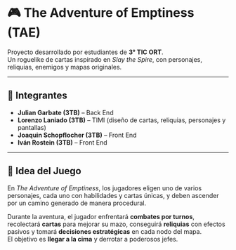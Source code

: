 # 🎮 The Adventure of Emptiness (TAE)

Proyecto desarrollado por estudiantes de **3° TIC ORT**.  
Un roguelike de cartas inspirado en *Slay the Spire*, con personajes, reliquias, enemigos y mapas originales.

---

## 👥 Integrantes

- **Julian Garbate (3TB)** – Back End  
- **Lorenzo Laniado (3TB)** – TIMI (diseño de cartas, reliquias, personajes y pantallas)  
- **Joaquin Schopflocher (3TB)** – Front End  
- **Iván Rostein (3TB)** – Front End  

---

## 📖 Idea del Juego

En *The Adventure of Emptiness*, los jugadores eligen uno de varios personajes, cada uno con habilidades y cartas únicas, y deben ascender por un camino generado de manera procedural.  

Durante la aventura, el jugador enfrentará **combates por turnos**, recolectará **cartas** para mejorar su mazo, conseguirá **reliquias** con efectos pasivos y tomará **decisiones estratégicas** en cada nodo del mapa.  
El objetivo es **llegar a la cima** y derrotar a poderosos jefes.